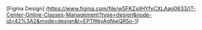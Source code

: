 [Figma Design] (https://www.figma.com/file/w5FKZsjlHYfyCXLAag0633/IT-Center-Online-Classes-Management?type=design&node-id=42%3A2&mode=design&t=EPTfllkyAgNwQR5o-1)
